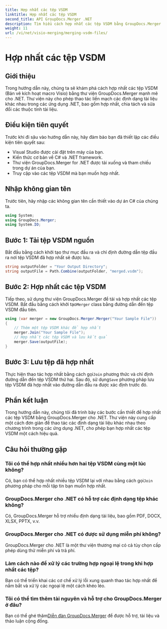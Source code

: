 ```yaml
---
title: Hợp nhất các tệp VSDM
linktitle: Hợp nhất các tệp VSDM
second_title: API GroupDocs.Merger .NET
description: Tìm hiểu cách hợp nhất các tệp VSDM bằng GroupDocs.Merger cho .NET. Đơn giản hóa các tác vụ quản lý tài liệu của bạn với thư viện dễ sử dụng này.
weight: 11
url: /vi/net/visio-merging/merging-vsdm-files/
---
```


# Hợp nhất các tệp VSDM

## Giới thiệu
Trong hướng dẫn này, chúng ta sẽ khám phá cách hợp nhất các tệp VSDM (Bản vẽ kích hoạt macro Visio) bằng thư viện GroupDocs.Merger mạnh mẽ cho .NET. Thư viện này cho phép thao tác liền mạch các định dạng tài liệu khác nhau trong các ứng dụng .NET, bao gồm hợp nhất, chia tách và sửa đổi các thuộc tính tài liệu.
## Điều kiện tiên quyết
Trước khi đi sâu vào hướng dẫn này, hãy đảm bảo bạn đã thiết lập các điều kiện tiên quyết sau:
- Visual Studio được cài đặt trên máy của bạn.
- Kiến thức cơ bản về C# và .NET framework.
- Thư viện GroupDocs.Merger for .NET được tải xuống và tham chiếu trong dự án của bạn.
- Truy cập vào các tệp VSDM mà bạn muốn hợp nhất.

## Nhập không gian tên
Trước tiên, hãy nhập các không gian tên cần thiết vào dự án C# của chúng ta.
```csharp
using System; 
using GroupDocs.Merger;
using System.IO;
```
## Bước 1: Tải tệp VSDM nguồn
Bắt đầu bằng cách khởi tạo thư mục đầu ra và chỉ định đường dẫn tệp đầu ra nơi tệp VSDM đã hợp nhất sẽ được lưu.
```csharp
string outputFolder = "Your Output Directory";
string outputFile = Path.Combine(outputFolder, "merged.vsdm");
```
## Bước 2: Hợp nhất các tệp VSDM
 Tiếp theo, sử dụng thư viện GroupDocs.Merger để tải và hợp nhất các tệp VSDM. Bắt đầu bằng cách khởi tạo`Merger` class bằng đường dẫn đến tệp VSDM đầu tiên.
```csharp
using (var merger = new GroupDocs.Merger.Merger("Your Sample File"))
{
    // Thêm một tệp VSDM khác để hợp nhất
    merger.Join("Your Sample File");
    // Hợp nhất các tệp VSDM và lưu kết quả
    merger.Save(outputFile);
}
```
## Bước 3: Lưu tệp đã hợp nhất
Thực hiện thao tác hợp nhất bằng cách gọi`Join` phương thức và chỉ định đường dẫn đến tệp VSDM thứ hai. Sau đó, sử dụng`Save` phương pháp lưu tệp VSDM đã hợp nhất vào đường dẫn đầu ra được xác định trước đó.

## Phần kết luận
Trong hướng dẫn này, chúng tôi đã trình bày các bước cần thiết để hợp nhất các tệp VSDM bằng GroupDocs.Merger cho .NET. Thư viện này cung cấp một cách đơn giản để thao tác các định dạng tài liệu khác nhau theo chương trình trong các ứng dụng .NET, cho phép bạn hợp nhất các tệp VSDM một cách hiệu quả.

## Câu hỏi thường gặp
### Tôi có thể hợp nhất nhiều hơn hai tệp VSDM cùng một lúc không?
 Có, bạn có thể hợp nhất nhiều tệp VSDM lại với nhau bằng cách gọi`Join` phương pháp cho mỗi tập tin bạn muốn hợp nhất.
### GroupDocs.Merger cho .NET có hỗ trợ các định dạng tệp khác không?
Có, GroupDocs.Merger hỗ trợ nhiều định dạng tài liệu, bao gồm PDF, DOCX, XLSX, PPTX, v.v.
### GroupDocs.Merger cho .NET có được sử dụng miễn phí không?
GroupDocs.Merger cho .NET là một thư viện thương mại có cả tùy chọn cấp phép dùng thử miễn phí và trả phí.
### Làm cách nào để xử lý các trường hợp ngoại lệ trong khi hợp nhất các tệp?
Bạn có thể triển khai các cơ chế xử lý lỗi xung quanh thao tác hợp nhất để nắm bắt và xử lý các ngoại lệ một cách khéo léo.
### Tôi có thể tìm thêm tài nguyên và hỗ trợ cho GroupDocs.Merger ở đâu?
 Bạn có thể ghé thăm[Diễn đàn GroupDocs.Merger](https://forum.groupdocs.com/c/merger/32) để được hỗ trợ, tài liệu và thảo luận cộng đồng.